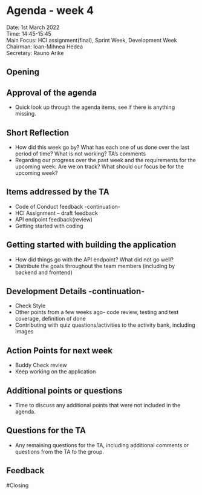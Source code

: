 # Agenda - week 4

Date: 		1st March 2022\
Time: 		14:45-15:45\
Main Focus:		HCI assignment(final), Sprint Week, Development Week\
Chairman: 		Ioan-Mihnea Hedea\
Secretary:		Rauno Arike

## Opening

## Approval of the agenda
- Quick look up through the agenda items, see if there is anything missing.

## Short Reflection
- How did this week go by? What has each one of us done over the last period of time? What is not working?
TA’s comments
- Regarding our progress over the past week and the requirements for the upcoming week: Are we on track? What should our focus be for the upcoming week?

## Items addressed by the TA
- Code of Conduct feedback -continuation-
- HCI Assignment – draft feedback
- API endpoint feedback(review)
- Getting started with coding

## Getting started with building the application
- How did things go with the API endpoint? What did not go well?
- Distribute the goals throughout the team members (including by backend and frontend)

## Development Details -continuation-
- Check Style
- Other points from a few weeks ago- code review, testing and test coverage, definition of done
- Contributing with quiz questions/activities to the activity bank, including images

## Action Points for next week
- Buddy Check review
- Keep working on the application

## Additional points or questions
- Time to discuss any additional points that were not included in the agenda.

## Questions for the TA
- Any remaining questions for the TA, including additional comments or questions from the TA to the group.

## Feedback

#Closing
